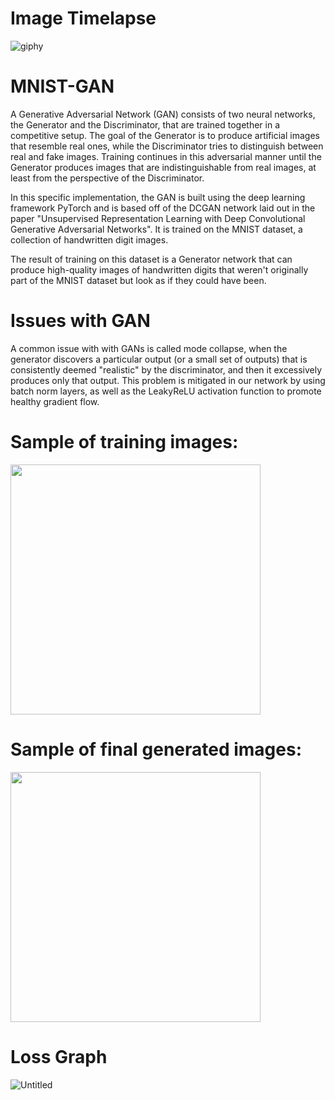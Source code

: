 # Image Timelapse
![giphy](https://github.com/a25shi/MNIST-GAN/assets/64557388/9fe4aac2-37cd-41c8-9246-0097e3a09419)

# MNIST-GAN
A Generative Adversarial Network (GAN) consists of two neural networks, the Generator and the Discriminator, that are trained together in a competitive setup. The goal of the Generator is to produce artificial images that resemble real ones, while the Discriminator tries to distinguish between real and fake images. Training continues in this adversarial manner until the Generator produces images that are indistinguishable from real images, at least from the perspective of the Discriminator.

In this specific implementation, the GAN is built using the deep learning framework PyTorch and is based off of the DCGAN network laid out in the paper "Unsupervised Representation Learning with Deep Convolutional Generative Adversarial Networks". It is trained on the MNIST dataset, a collection of handwritten digit images.

The result of training on this dataset is a Generator network that can produce high-quality images of handwritten digits that weren't originally part of the MNIST dataset but look as if they could have been.

# Issues with GAN

A common issue with with GANs is called mode collapse, when the generator discovers a particular output (or a small set of outputs) that is consistently deemed "realistic" by the discriminator, and then it excessively produces only that output. This problem is mitigated in our network by using batch norm layers, as well as the LeakyReLU activation function to promote healthy gradient flow.

# Sample of training images:

<img src="https://github.com/a25shi/MNIST-GAN/assets/64557388/0fa50bd4-4fdc-452b-bd90-34666abeadca" width="400" height="400"/>

# Sample of final generated images:

<img src="https://github.com/a25shi/MNIST-GAN/assets/64557388/a4ecbab0-76fc-439c-9966-be4aab0f8913" width="400" height="400"/>

# Loss Graph
![Untitled](https://github.com/a25shi/MNIST-GAN/assets/64557388/84169bf6-e99e-40be-8ba4-6bef9671cba2)


